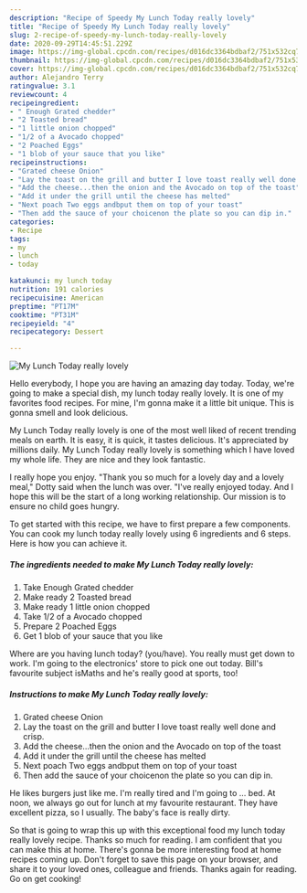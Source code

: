 ```yaml
---
description: "Recipe of Speedy My Lunch Today really lovely"
title: "Recipe of Speedy My Lunch Today really lovely"
slug: 2-recipe-of-speedy-my-lunch-today-really-lovely
date: 2020-09-29T14:45:51.229Z
image: https://img-global.cpcdn.com/recipes/d016dc3364bdbaf2/751x532cq70/my-lunch-today-really-lovely-recipe-main-photo.jpg
thumbnail: https://img-global.cpcdn.com/recipes/d016dc3364bdbaf2/751x532cq70/my-lunch-today-really-lovely-recipe-main-photo.jpg
cover: https://img-global.cpcdn.com/recipes/d016dc3364bdbaf2/751x532cq70/my-lunch-today-really-lovely-recipe-main-photo.jpg
author: Alejandro Terry
ratingvalue: 3.1
reviewcount: 4
recipeingredient:
- " Enough Grated chedder"
- "2 Toasted bread"
- "1 little onion chopped"
- "1/2 of a Avocado chopped"
- "2 Poached Eggs"
- "1 blob of your sauce that you like"
recipeinstructions:
- "Grated cheese Onion"
- "Lay the toast on the grill and butter I love toast really well done and crisp."
- "Add the cheese...then the onion and the Avocado on top of the toast"
- "Add it under the grill until the cheese has melted"
- "Next poach Two eggs andbput them on top of your toast"
- "Then add the sauce of your choicenon the plate so you can dip in."
categories:
- Recipe
tags:
- my
- lunch
- today

katakunci: my lunch today 
nutrition: 191 calories
recipecuisine: American
preptime: "PT17M"
cooktime: "PT31M"
recipeyield: "4"
recipecategory: Dessert

---
```



![My Lunch Today really lovely](https://img-global.cpcdn.com/recipes/d016dc3364bdbaf2/751x532cq70/my-lunch-today-really-lovely-recipe-main-photo.jpg)

Hello everybody, I hope you are having an amazing day today. Today, we're going to make a special dish, my lunch today really lovely. It is one of my favorites food recipes. For mine, I'm gonna make it a little bit unique. This is gonna smell and look delicious.

My Lunch Today really lovely is one of the most well liked of recent trending meals on earth. It is easy, it is quick, it tastes delicious. It's appreciated by millions daily. My Lunch Today really lovely is something which I have loved my whole life. They are nice and they look fantastic.

I really hope you enjoy. &#34;Thank you so much for a lovely day and a lovely meal,&#34; Dotty said when the lunch was over. &#34;I&#39;ve really enjoyed today. And I hope this will be the start of a long working relationship. Our mission is to ensure no child goes hungry.


To get started with this recipe, we have to first prepare a few components. You can cook my lunch today really lovely using 6 ingredients and 6 steps. Here is how you can achieve it.

<!--inarticleads1-->

##### The ingredients needed to make My Lunch Today really lovely:

1. Take  Enough Grated chedder
1. Make ready 2 Toasted bread
1. Make ready 1 little onion chopped
1. Take 1/2 of a Avocado chopped
1. Prepare 2 Poached Eggs
1. Get 1 blob of your sauce that you like


Where are you having lunch today? (you/have). You really must get down to work. I&#39;m going to the electronics&#39; store to pick one out today. Bill&#39;s favourite subject isMaths and he&#39;s really good at sports, too! 

<!--inarticleads2-->

##### Instructions to make My Lunch Today really lovely:

1. Grated cheese Onion
1. Lay the toast on the grill and butter I love toast really well done and crisp.
1. Add the cheese...then the onion and the Avocado on top of the toast
1. Add it under the grill until the cheese has melted
1. Next poach Two eggs andbput them on top of your toast
1. Then add the sauce of your choicenon the plate so you can dip in.


He likes burgers just like me. I&#39;m really tired and I&#39;m going to … bed. At noon, we always go out for lunch at my favourite restaurant. They have excellent pizza, so I usually. The baby&#39;s face is really dirty. 

So that is going to wrap this up with this exceptional food my lunch today really lovely recipe. Thanks so much for reading. I am confident that you can make this at home. There's gonna be more interesting food at home recipes coming up. Don't forget to save this page on your browser, and share it to your loved ones, colleague and friends. Thanks again for reading. Go on get cooking!

